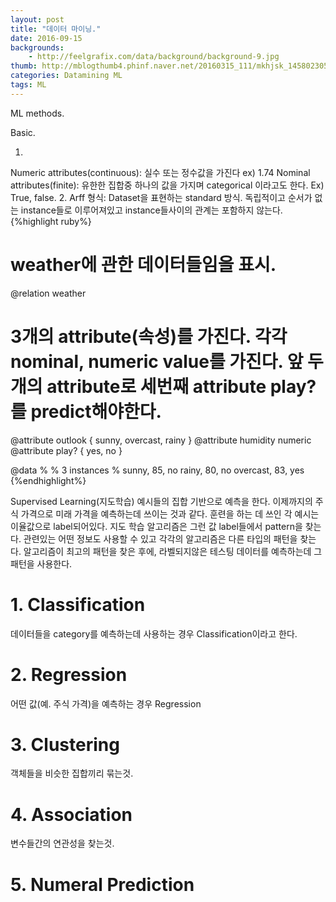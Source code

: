 ```yaml
---
layout: post
title: "데이터 마이닝."
date: 2016-09-15
backgrounds:
    - http://feelgrafix.com/data/background/background-9.jpg
thumb: http://mblogthumb4.phinf.naver.net/20160315_111/mkhjsk_1458023052522xOxyW_GIF/015.gif?type=w2
categories: Datamining ML
tags: ML
---
```


ML methods.

Basic.

1.
Numeric attributes(continuous): 실수 또는 정수값을 가진다 ex) 1.74
Nominal attributes(finite): 유한한 집합중 하나의 값을 가지며 categorical 이라고도 한다. Ex) True, false.
2.
Arff 형식: Dataset을 표현하는 standard 방식. 독립적이고 순서가 없는 instance들로 이루어져있고 instance들사이의 관계는 포함하지 않는다.
{%highlight ruby%}
# weather에 관한 데이터들임을 표시.
@relation weather

# 3개의 attribute(속성)를 가진다. 각각 nominal, numeric value를 가진다. 앞 두개의 attribute로 세번째 attribute play?를 predict해야한다.
@attribute outlook { sunny, overcast, rainy }
@attribute humidity numeric
@attribute play? { yes, no }

@data
%
% 3 instances
%
sunny, 85, no
rainy, 80, no
overcast, 83, yes
{%endhighlight%}

Supervised Learning(지도학습)
예시들의 집합 기반으로 예측을 한다. 이제까지의 주식 가격으로 미래 가격을 예측하는데 쓰이는 것과 같다. 훈련을 하는 데 쓰인 각 예시는 이율값으로 label되어있다. 지도 학습 알고리즘은 그런 값 label들에서 pattern을 찾는다. 관련있는 어떤 정보도 사용할 수 있고 각각의 알고리즘은 다른 타입의 패턴을 찾는다. 알고리즘이 최고의 패턴을 찾은 후에, 라벨되지않은 테스팅 데이터를 예측하는데 그 패턴을 사용한다.

# 1. Classification
데이터들을 category를 예측하는데 사용하는 경우 Classification이라고 한다.

# 2. Regression
어떤 값(예. 주식 가격)을 예측하는 경우 Regression

# 3. Clustering
객체들을 비슷한 집합끼리 묶는것.

# 4. Association
변수들간의 연관성을 찾는것.

# 5. Numeral Prediction

